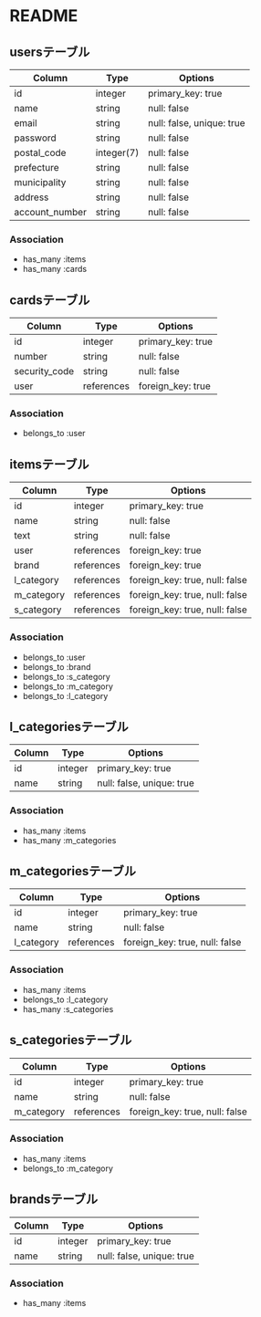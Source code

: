 # README
## usersテーブル
|Column|Type|Options|
|------|----|-------|
|id|integer|primary_key: true|
|name|string|null: false|
|email|string|null: false, unique: true|
|password|string|null: false|
|postal_code|integer(7)|null: false|
|prefecture|string|null: false|
|municipality|string|null: false|
|address|string|null: false|
|account_number|string|null: false|

### Association
- has_many :items
- has_many :cards

## cardsテーブル
|Column|Type|Options|
|------|----|-------|
|id|integer|primary_key: true|
|number|string|null: false|
|security_code|string|null: false|
|user|references|foreign_key: true|

### Association
- belongs_to :user

## itemsテーブル
|Column|Type|Options|
|------|----|-------|
|id|integer|primary_key: true|
|name|string|null: false|
|text|string|null: false|
|user|references|foreign_key: true|
|brand|references|foreign_key: true|
|l_category|references|foreign_key: true, null: false|
|m_category|references|foreign_key: true, null: false|
|s_category|references|foreign_key: true, null: false|

### Association
- belongs_to :user
- belongs_to :brand
- belongs_to :s_category
- belongs_to :m_category
- belongs_to :l_category

## l_categoriesテーブル
|Column|Type|Options|
|------|----|-------|
|id|integer|primary_key: true|
|name|string|null: false, unique: true|

### Association
- has_many :items
- has_many :m_categories

## m_categoriesテーブル
|Column|Type|Options|
|------|----|-------|
|id|integer|primary_key: true|
|name|string|null: false|
|l_category|references|foreign_key: true, null: false|

### Association
- has_many :items
- belongs_to :l_category
- has_many :s_categories

## s_categoriesテーブル
|Column|Type|Options|
|------|----|-------|
|id|integer|primary_key: true|
|name|string|null: false|
|m_category|references|foreign_key: true, null: false|

### Association
- has_many :items
- belongs_to :m_category

## brandsテーブル
|Column|Type|Options|
|------|----|-------|
|id|integer|primary_key: true|
|name|string|null: false, unique: true|

### Association
- has_many :items
